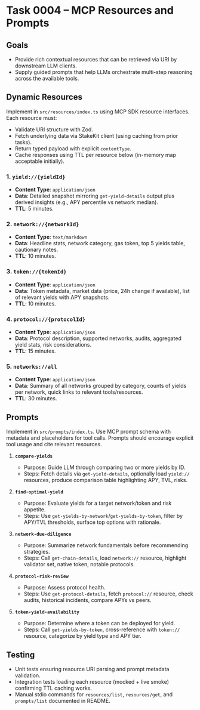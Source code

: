 # Task 0004 – MCP Resources and Prompts

## Goals
- Provide rich contextual resources that can be retrieved via URI by downstream LLM clients.
- Supply guided prompts that help LLMs orchestrate multi-step reasoning across the available tools.

## Dynamic Resources
Implement in `src/resources/index.ts` using MCP SDK resource interfaces. Each resource must:
- Validate URI structure with Zod.
- Fetch underlying data via StakeKit client (using caching from prior tasks).
- Return typed payload with explicit `contentType`.
- Cache responses using TTL per resource below (in-memory map acceptable initially).

### 1. `yield://{yieldId}`
- **Content Type**: `application/json`
- **Data**: Detailed snapshot mirroring `get-yield-details` output plus derived insights (e.g., APY percentile vs network median).
- **TTL**: 5 minutes.

### 2. `network://{networkId}`
- **Content Type**: `text/markdown`
- **Data**: Headline stats, network category, gas token, top 5 yields table, cautionary notes.
- **TTL**: 10 minutes.

### 3. `token://{tokenId}`
- **Content Type**: `application/json`
- **Data**: Token metadata, market data (price, 24h change if available), list of relevant yields with APY snapshots.
- **TTL**: 10 minutes.

### 4. `protocol://{protocolId}`
- **Content Type**: `application/json`
- **Data**: Protocol description, supported networks, audits, aggregated yield stats, risk considerations.
- **TTL**: 15 minutes.

### 5. `networks://all`
- **Content Type**: `application/json`
- **Data**: Summary of all networks grouped by category, counts of yields per network, quick links to relevant tools/resources.
- **TTL**: 30 minutes.

## Prompts
Implement in `src/prompts/index.ts`. Use MCP prompt schema with metadata and placeholders for tool calls. Prompts should encourage explicit tool usage and cite relevant resources.

1. **`compare-yields`**
   - Purpose: Guide LLM through comparing two or more yields by ID.
   - Steps: Fetch details via `get-yield-details`, optionally load `yield://` resources, produce comparison table highlighting APY, TVL, risks.

2. **`find-optimal-yield`**
   - Purpose: Evaluate yields for a target network/token and risk appetite.
   - Steps: Use `get-yields-by-network`/`get-yields-by-token`, filter by APY/TVL thresholds, surface top options with rationale.

3. **`network-due-diligence`**
   - Purpose: Summarize network fundamentals before recommending strategies.
   - Steps: Call `get-chain-details`, load `network://` resource, highlight validator set, native token, notable protocols.

4. **`protocol-risk-review`**
   - Purpose: Assess protocol health.
   - Steps: Use `get-protocol-details`, fetch `protocol://` resource, check audits, historical incidents, compare APYs vs peers.

5. **`token-yield-availability`**
   - Purpose: Determine where a token can be deployed for yield.
   - Steps: Call `get-yields-by-token`, cross-reference with `token://` resource, categorize by yield type and APY tier.

## Testing
- Unit tests ensuring resource URI parsing and prompt metadata validation.
- Integration tests loading each resource (mocked + live smoke) confirming TTL caching works.
- Manual stdio commands for `resources/list`, `resources/get`, and `prompts/list` documented in README.
